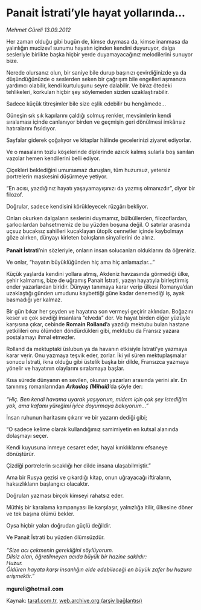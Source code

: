 # Panait İstrati’yle hayat yollarında...

*Mehmet Güreli 13.09.2012*

<div class="yazi"><p>Her zaman olduğu gibi bugün de, kimse duymasa da, kimse inanmasa da yalınlığın mucizevî sunumu hayatın içinden kendini duyuruyor, dalga sesleriyle birlikte başka hiçbir yerde duyamayacağınız melodilerini sunuyor bize.</p>
<p>Nerede olursanız olun, bir saniye bile durup başınızı çevirdiğinizde ya da düşündüğünüzde o seslerden seken bir çağrışım bile engelleri aşmanıza yardımcı olabilir, kendi kurtuluşunu seyre dalabilir. Ve biraz ötedeki tehlikeleri, korkuları hiçbir şey söylemeden sizden uzaklaştırabilir.</p>
<p>Sadece küçük titreşimler bile size eşlik edebilir bu hengâmede...</p>
<p>Güneşin sık sık kapılarını çaldığı solmuş renkler, mevsimlerin kendi sıralaması içinde canlanıyor birden ve geçmişin geri dönülmesi imkânsız hatıralarını fısıldıyor.</p>
<p>Sayfalar giderek çoğalıyor ve kitaplar hâlinde gecelerinizi ziyaret ediyorlar.</p>
<p>Ve o masaların tozlu köşelerinde diplerinde azıcık kalmış sularla boş sanılan vazolar hemen kendilerini belli ediyor.</p>
<p>Çiçekleri beklediğini umursamaz duruşları, tüm huzursuz, yetersiz portrelerin maskesini düşürmeye yetiyor.</p>
<p>“En acısı, yazdığınız hayatı yaşayamayışınızı da yazmış olmanızdır”, diyor bir filozof.</p>
<p>Doğrular, sadece kendisini körükleyecek rüzgârı bekliyor.</p>
<p>Onları okurken dalgaların seslerini duymamız, bülbüllerden, filozoflardan, şarkıcılardan bahsetmemiz de bu yüzden boşuna değil. O satırlar arasında uçsuz bucaksız sahilleri kucaklayan ütopik cennetler içinde kaybolmayı göze alırken, dünyayı kirleten bakışların sinyallerini de alırız.<br/><br/><b>Panait İstrati</b>’nin sözleriyle, onların insan solucanları olduklarını da öğreniriz.</p>
<p>Ve onlar, “hayatın büyüklüğünden hiç ama hiç anlamazlar...”</p>
<p>Küçük yaşlarda kendini yollara atmış, Akdeniz havzasında görmediği ülke, şehir kalmamış, bize de uğramış Panait İstrati, yazıyı hayatıyla birleştirmiş ender yazarlardan biridir. Dünyayı tanımaya karar verip ülkesi Romanya’dan uzaklaştığı günden umudunu kaybettiği güne kadar denemediği iş, ayak basmadığı yer kalmaz.</p>
<p>Bir gün bıkar her şeyden ve hayatına son vermeyi geçirir aklından. Boğazını keser ve çok sevdiği insanlara “elveda” der. Ve hayat birden diğer yüzüyle karşısına çıkar, cebinde <b>Romain Rolland</b>’a yazdığı mektubu bulan hastane yetkilileri onu ölümden döndürdükleri gibi, mektubu da Fransız yazara postalamayı ihmal etmezler. </p>
<p>Rolland da mektuptaki üslubun ya da havanın etkisiyle İstrati’ye yazmaya karar verir. Onu yazmaya teşvik eder, zorlar. İki yıl süren mektuplaşmalar sonucu İstrati, ikna olduğu gibi üstelik başka bir dilde, Fransızca yazmaya yönelir ve hayatının olaylarını sıralamaya başlar.</p>
<p>Kısa sürede dünyanın en sevilen, okunan yazarları arasında yerini alır. En tanınmış romanlarından <b><i>Arkadaş</i></b> <b><i>(Mihail)</i></b>’da şöyle der:<br/><br/><i>“Hiç. Ben kendi havama uyarak yaşıyorum, midem için çok şey istediğim yok, ama kafamı yüreğimi iyice doyurmaya bakıyorum...”</i></p>
<p>İnsan ruhunun haritasını çıkarır ve bir yazarın dediği gibi;</p>
<p>“O sadece kelime olarak kullandığımız samimiyetin en kutsal alanında dolaşmayı seçer.</p>
<p>Kendi kuyusuna inmeye cesaret eder, hayal kırıklıklarını efsaneye dönüştürür.</p>
<p>Çizdiği portrelerin sıcaklığı her dilde insana ulaşabilmiştir.”</p>
<p>Ama bir Rusya gezisi ve çıkardığı kitap, onun uğrayacağı iftiraların, haksızlıkların başlangıcı olacaktır.</p>
<p>Doğruları yazması birçok kimseyi rahatsız eder.</p>
<p>Müthiş bir karalama kampanyası ile karşılaşır, yalnızlığa itilir, ülkesine döner ve tek başına ölümü bekler.</p>
<p>Oysa hiçbir yalan doğrudan güçlü değildir.</p>
<p>Ve Panait İstrati bu yüzden ölümsüzdür.<br/><br/><i>“Size acı çekmenin gerekliğini söylüyorum.<br/></i><i>Dilsiz olan, öğretilmeyen acıda büyük bir hazine saklıdır:<br/></i><i>Huzur.<br/></i><i>Öldüren hayata karşı insanlığın elde edebileceği en büyük zafer bu huzura erişmektir.”<br/><br/></i><b>mgureli@hotmail.com</b></p>
</div>

Kaynak: [taraf.com.tr](http://www.taraf.com.tr:80/mehmet-gureli/makale-panait-istrati-yle-hayat-yollarinda.htm), [web.archive.org (arşiv bağlantısı)](http://web.archive.org/web/20130725235256/http://www.taraf.com.tr:80/mehmet-gureli/makale-panait-istrati-yle-hayat-yollarinda.htm)
